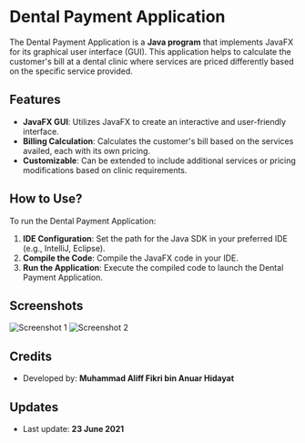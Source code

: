 # Dental Payment Application

The Dental Payment Application is a **Java program** that implements JavaFX for its graphical user interface (GUI). This application helps to calculate the customer's bill at a dental clinic where services are priced differently based on the specific service provided.

## Features

- **JavaFX GUI**: Utilizes JavaFX to create an interactive and user-friendly interface.
- **Billing Calculation**: Calculates the customer's bill based on the services availed, each with its own pricing.
- **Customizable**: Can be extended to include additional services or pricing modifications based on clinic requirements.

## How to Use?

To run the Dental Payment Application:

1. **IDE Configuration**: Set the path for the Java SDK in your preferred IDE (e.g., IntelliJ, Eclipse).
2. **Compile the Code**: Compile the JavaFX code in your IDE.
3. **Run the Application**: Execute the compiled code to launch the Dental Payment Application.

## Screenshots

![Screenshot 1](./"Screenshot_1.png")
![Screenshot 2](./"Screenshot_2.png")

## Credits

- Developed by: **Muhammad Aliff Fikri bin Anuar Hidayat**

## Updates

- Last update: **23 June 2021**
